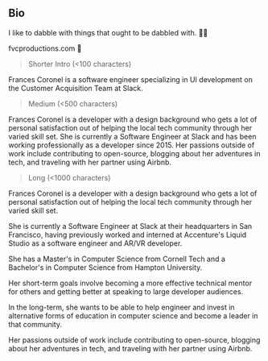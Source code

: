 ## Bio

I like to dabble with things that ought to be dabbled with. 🍫🍓

fvcproductions.com 👀

> Shorter Intro (<100 characters)

Frances Coronel is a software engineer specializing in UI development on the Customer Acquisition Team at Slack.

> Medium (<500 characters)

Frances Coronel is a developer with a design background who gets a lot of personal satisfaction out of helping the local tech community through her varied skill set. She is currently a Software Engineer at Slack and has been working professionally as a developer since 2015. Her passions outside of work include contributing to open-source, blogging about her adventures in tech, and traveling with her partner using Airbnb.

> Long (<1000 characters)

Frances Coronel is a developer with a design background who gets a lot of personal satisfaction out of helping the local tech community through her varied skill set.

She is currently a Software Engineer at Slack at their headquarters in San Francisco, having previously worked and interned at Accenture's Liquid Studio as a software engineer and AR/VR developer.

She has a Master's in Computer Science from Cornell Tech and a Bachelor's in Computer Science from Hampton University.

Her short-term goals involve becoming a more effective technical mentor for others and getting better at speaking to large developer audiences.

In the long-term, she wants to be able to help engineer and invest in alternative forms of education in computer science and become a leader in that community.

Her passions outside of work include contributing to open-source, blogging about her adventures in tech, and traveling with her partner using Airbnb.

